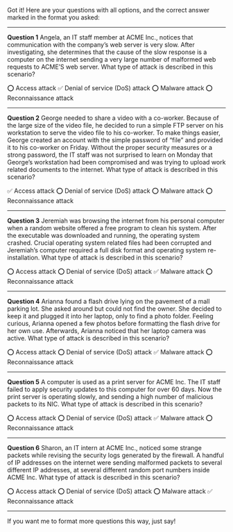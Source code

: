 Got it! Here are your questions with all options, and the correct answer marked in the format you asked:

---

**Question 1**
Angela, an IT staff member at ACME Inc., notices that communication with the company’s web server is very slow. After investigating, she determines that the cause of the slow response is a computer on the internet sending a very large number of malformed web requests to ACME’S web server. What type of attack is described in this scenario?

⭕ Access attack
✅ Denial of service (DoS) attack
⭕ Malware attack
⭕ Reconnaissance attack

---

**Question 2**
George needed to share a video with a co-worker. Because of the large size of the video file, he decided to run a simple FTP server on his workstation to serve the video file to his co-worker. To make things easier, George created an account with the simple password of “file” and provided it to his co-worker on Friday. Without the proper security measures or a strong password, the IT staff was not surprised to learn on Monday that George’s workstation had been compromised and was trying to upload work related documents to the internet. What type of attack is described in this scenario?

✅ Access attack
⭕ Denial of service (DoS) attack
⭕ Malware attack
⭕ Reconnaissance attack

---

**Question 3**
Jeremiah was browsing the internet from his personal computer when a random website offered a free program to clean his system. After the executable was downloaded and running, the operating system crashed. Crucial operating system related files had been corrupted and Jeremiah’s computer required a full disk format and operating system re-installation. What type of attack is described in this scenario?

⭕ Access attack
⭕ Denial of service (DoS) attack
✅ Malware attack
⭕ Reconnaissance attack

---

**Question 4**
Arianna found a flash drive lying on the pavement of a mall parking lot. She asked around but could not find the owner. She decided to keep it and plugged it into her laptop, only to find a photo folder. Feeling curious, Arianna opened a few photos before formatting the flash drive for her own use. Afterwards, Arianna noticed that her laptop camera was active. What type of attack is described in this scenario?

⭕ Access attack
⭕ Denial of service (DoS) attack
✅ Malware attack
⭕ Reconnaissance attack

---

**Question 5**
A computer is used as a print server for ACME Inc. The IT staff failed to apply security updates to this computer for over 60 days. Now the print server is operating slowly, and sending a high number of malicious packets to its NIC. What type of attack is described in this scenario?

⭕ Access attack
⭕ Denial of service (DoS) attack
✅ Malware attack
⭕ Reconnaissance attack

---

**Question 6**
Sharon, an IT intern at ACME Inc., noticed some strange packets while revising the security logs generated by the firewall. A handful of IP addresses on the internet were sending malformed packets to several different IP addresses, at several different random port numbers inside ACME Inc. What type of attack is described in this scenario?

⭕ Access attack
⭕ Denial of service (DoS) attack
⭕ Malware attack
✅ Reconnaissance attack

---

If you want me to format more questions this way, just say!
